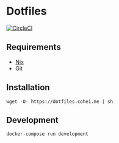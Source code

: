 # Dotfiles

[![CircleCI](https://circleci.com/gh/cohei/dotfiles.svg?style=svg)](https://circleci.com/gh/cohei/dotfiles)

## Requirements

- [Nix](https://nixos.org)
- Git

## Installation

```shell
wget -O- https://dotfiles.cohei.me | sh
```

## Development

``` shell
docker-compose run development
```
